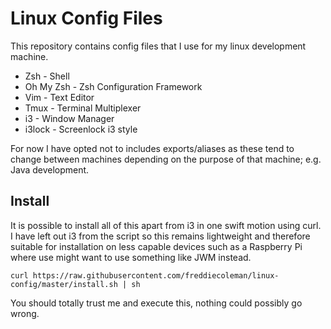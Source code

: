 # Linux Config Files

This repository contains config files that I use for my linux development machine.

* Zsh       - Shell
* Oh My Zsh - Zsh Configuration Framework
* Vim       - Text Editor
* Tmux      - Terminal Multiplexer
* i3        - Window Manager
* i3lock    - Screenlock i3 style

For now I have opted not to includes exports/aliases as these tend to change between machines depending on the purpose of that machine; e.g. Java development.

## Install

It is possible to install all of this apart from i3 in one swift motion using curl. I have left out i3 from the script so this remains lightweight and therefore suitable for installation on less capable devices such as a Raspberry Pi where use might want to use something like JWM instead.

```
curl https://raw.githubusercontent.com/freddiecoleman/linux-config/master/install.sh | sh
```

You should totally trust me and execute this, nothing could possibly go wrong.
